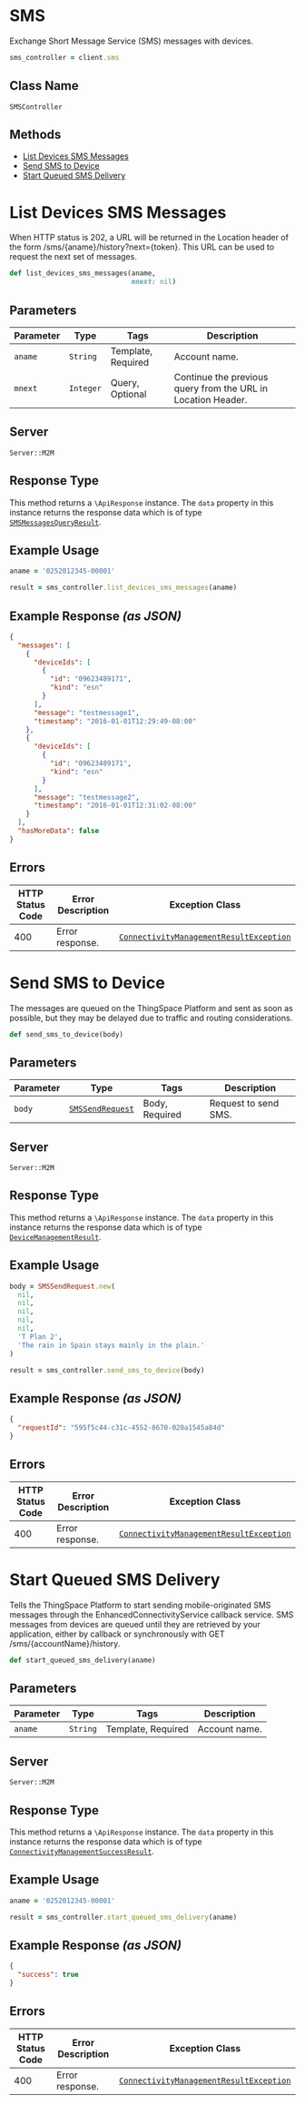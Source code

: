 # SMS

Exchange Short Message Service (SMS) messages with devices.

```ruby
sms_controller = client.sms
```

## Class Name

`SMSController`

## Methods

* [List Devices SMS Messages](../../doc/controllers/sms.md#list-devices-sms-messages)
* [Send SMS to Device](../../doc/controllers/sms.md#send-sms-to-device)
* [Start Queued SMS Delivery](../../doc/controllers/sms.md#start-queued-sms-delivery)


# List Devices SMS Messages

When HTTP status is 202, a URL will be returned in the Location header of the form /sms/{aname}/history?next={token}. This URL can be used to request the next set of messages.

```ruby
def list_devices_sms_messages(aname,
                              mnext: nil)
```

## Parameters

| Parameter | Type | Tags | Description |
|  --- | --- | --- | --- |
| `aname` | `String` | Template, Required | Account name. |
| `mnext` | `Integer` | Query, Optional | Continue the previous query from the URL in Location Header. |

## Server

`Server::M2M`

## Response Type

This method returns a `\ApiResponse` instance. The `data` property in this instance returns the response data which is of type [`SMSMessagesQueryResult`](../../doc/models/sms-messages-query-result.md).

## Example Usage

```ruby
aname = '0252012345-00001'

result = sms_controller.list_devices_sms_messages(aname)
```

## Example Response *(as JSON)*

```json
{
  "messages": [
    {
      "deviceIds": [
        {
          "id": "09623489171",
          "kind": "esn"
        }
      ],
      "message": "testmessage1",
      "timestamp": "2016-01-01T12:29:49-08:00"
    },
    {
      "deviceIds": [
        {
          "id": "09623489171",
          "kind": "esn"
        }
      ],
      "message": "testmessage2",
      "timestamp": "2016-01-01T12:31:02-08:00"
    }
  ],
  "hasMoreData": false
}
```

## Errors

| HTTP Status Code | Error Description | Exception Class |
|  --- | --- | --- |
| 400 | Error response. | [`ConnectivityManagementResultException`](../../doc/models/connectivity-management-result-exception.md) |


# Send SMS to Device

The messages are queued on the ThingSpace Platform and sent as soon as possible, but they may be delayed due to traffic and routing considerations.

```ruby
def send_sms_to_device(body)
```

## Parameters

| Parameter | Type | Tags | Description |
|  --- | --- | --- | --- |
| `body` | [`SMSSendRequest`](../../doc/models/sms-send-request.md) | Body, Required | Request to send SMS. |

## Server

`Server::M2M`

## Response Type

This method returns a `\ApiResponse` instance. The `data` property in this instance returns the response data which is of type [`DeviceManagementResult`](../../doc/models/device-management-result.md).

## Example Usage

```ruby
body = SMSSendRequest.new(
  nil,
  nil,
  nil,
  nil,
  nil,
  'T Plan 2',
  'The rain in Spain stays mainly in the plain.'
)

result = sms_controller.send_sms_to_device(body)
```

## Example Response *(as JSON)*

```json
{
  "requestId": "595f5c44-c31c-4552-8670-020a1545a84d"
}
```

## Errors

| HTTP Status Code | Error Description | Exception Class |
|  --- | --- | --- |
| 400 | Error response. | [`ConnectivityManagementResultException`](../../doc/models/connectivity-management-result-exception.md) |


# Start Queued SMS Delivery

Tells the ThingSpace Platform to start sending mobile-originated SMS messages through the EnhancedConnectivityService callback service. SMS messages from devices are queued until they are retrieved by your application, either by callback or synchronously with GET /sms/{accountName}/history.

```ruby
def start_queued_sms_delivery(aname)
```

## Parameters

| Parameter | Type | Tags | Description |
|  --- | --- | --- | --- |
| `aname` | `String` | Template, Required | Account name. |

## Server

`Server::M2M`

## Response Type

This method returns a `\ApiResponse` instance. The `data` property in this instance returns the response data which is of type [`ConnectivityManagementSuccessResult`](../../doc/models/connectivity-management-success-result.md).

## Example Usage

```ruby
aname = '0252012345-00001'

result = sms_controller.start_queued_sms_delivery(aname)
```

## Example Response *(as JSON)*

```json
{
  "success": true
}
```

## Errors

| HTTP Status Code | Error Description | Exception Class |
|  --- | --- | --- |
| 400 | Error response. | [`ConnectivityManagementResultException`](../../doc/models/connectivity-management-result-exception.md) |

